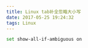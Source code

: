 ```yaml
---
title: Linux tab补全忽略大小写
date: 2017-05-25 19:24:32
tags: Linux
---
```


```bash
set show-all-if-ambiguous on
```
